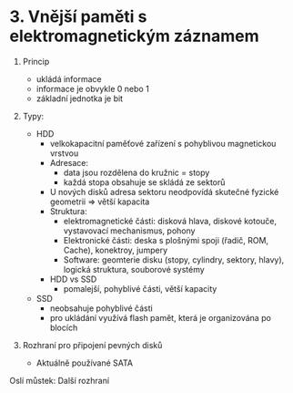 # 3. Vnější paměti s elektromagnetickým záznamem

1. Princip 
    - ukládá informace
    - informace je obvykle 0 nebo 1
    - základní jednotka je bit

2. Typy: 
    - HDD 
        - velkokapacitní paměťové zařízení s pohyblivou magnetickou vrstvou 
        - Adresace: 
            - data jsou rozdělena do kružnic = stopy
            - každá stopa obsahuje se skládá ze sektorů 
        - U nových disků adresa sektoru neodpovídá skutečné fyzické geometrii => větší kapacita 
        - Struktura: 
            - elektromagnetické části: disková hlava, diskové kotouče, vystavovací mechanismus, pohony 
            - Elektronické části: deska s plošnými spoji (řadič, ROM, Cache), konektroy, jumpery 
            - Software: geomterie disku (stopy, cylindry, sektory, hlavy), logická struktura, souborové systémy 
        - HDD vs SSD    
            - pomalejší, pohyblivé části, větší kapacity 
    - SSD 
        - neobsahuje pohyblivé části 
        - pro ukládání využívá flash pamět, která je organizována po blocích

3. Rozhraní pro připojení pevných disků 
    - Aktuálně používané SATA


Oslí můstek: Další rozhraní 